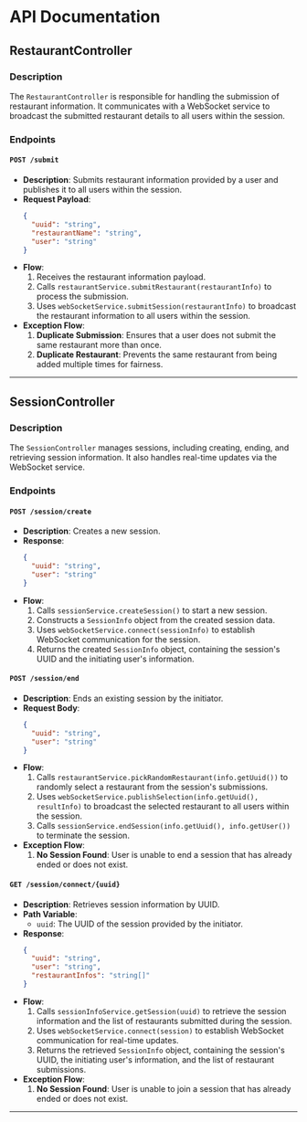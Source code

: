 # API Documentation

## RestaurantController

### Description
The `RestaurantController` is responsible for handling the submission of restaurant information. It communicates with a WebSocket service to broadcast the submitted restaurant details to all users within the session.

### Endpoints

#### `POST /submit`
- **Description**: Submits restaurant information provided by a user and publishes it to all users within the session.
- **Request Payload**:
  ```json
  {
    "uuid": "string", 
    "restaurantName": "string", 
    "user": "string"
  }
  ```
- **Flow**:
  1. Receives the restaurant information payload.
  2. Calls `restaurantService.submitRestaurant(restaurantInfo)` to process the submission.
  3. Uses `webSocketService.submitSession(restaurantInfo)` to broadcast the restaurant information to all users within the session.
- **Exception Flow**:
  1. **Duplicate Submission**: Ensures that a user does not submit the same restaurant more than once.
  2. **Duplicate Restaurant**: Prevents the same restaurant from being added multiple times for fairness.

---

## SessionController

### Description
The `SessionController` manages sessions, including creating, ending, and retrieving session information. It also handles real-time updates via the WebSocket service.

### Endpoints

#### `POST /session/create`
- **Description**: Creates a new session.
- **Response**:
  ```json
  {
    "uuid": "string",
    "user": "string"
  }
  ```
- **Flow**:
  1. Calls `sessionService.createSession()` to start a new session.
  2. Constructs a `SessionInfo` object from the created session data.
  3. Uses `webSocketService.connect(sessionInfo)` to establish WebSocket communication for the session.
  4. Returns the created `SessionInfo` object, containing the session's UUID and the initiating user's information.

#### `POST /session/end`
- **Description**: Ends an existing session by the initiator.
- **Request Body**:
  ```json
  {
    "uuid": "string",
    "user": "string"
  }
  ```
- **Flow**:
  1. Calls `restaurantService.pickRandomRestaurant(info.getUuid())` to randomly select a restaurant from the session's submissions.
  2. Uses `webSocketService.publishSelection(info.getUuid(), resultInfo)` to broadcast the selected restaurant to all users within the session.
  3. Calls `sessionService.endSession(info.getUuid(), info.getUser())` to terminate the session.
- **Exception Flow**:
  1. **No Session Found**: User is unable to end a session that has already ended or does not exist.

#### `GET /session/connect/{uuid}`
- **Description**: Retrieves session information by UUID.
- **Path Variable**:
  - `uuid`: The UUID of the session provided by the initiator.
- **Response**:
  ```json
  {
    "uuid": "string",
    "user": "string",
    "restaurantInfos": "string[]"
  }
  ```
- **Flow**:
  1. Calls `sessionInfoService.getSession(uuid)` to retrieve the session information and the list of restaurants submitted during the session.
  2. Uses `webSocketService.connect(session)` to establish WebSocket communication for real-time updates.
  3. Returns the retrieved `SessionInfo` object, containing the session's UUID, the initiating user's information, and the list of restaurant submissions.
- **Exception Flow**:
  1. **No Session Found**: User is unable to join a session that has already ended or does not exist.

---

